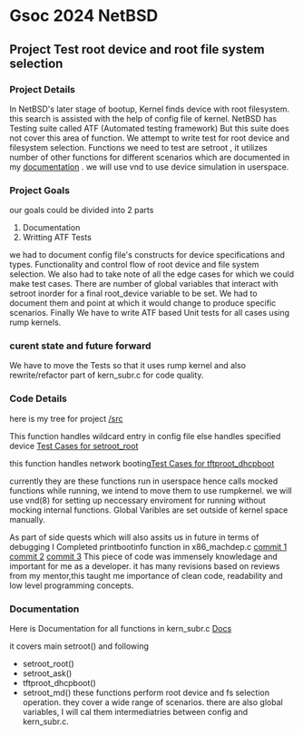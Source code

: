 # Gsoc 2024 NetBSD 
## Project Test root device and root file system selection
### Project Details 
In NetBSD's later stage of bootup, Kernel finds device with root filesystem. this search is assisted with the help of config file of kernel.
NetBSD has Testing suite called ATF (Automated testing framework) But this suite does not cover this area of function. We attempt to write test for root device and filesystem selection.
Functions we need to test are setroot , it utilizes number of other functions for different scenarios which are documented in my [documentation]() . we will use vnd to use device simulation in userspace. 
### Project Goals
our goals could be divided into 2 parts 
1. Documentation
2. Writting ATF Tests

we had to document config file's constructs for device specifications and types. Functionality and control flow of root device and file system selection. We also had to take note of all the edge cases for which we could make test cases. There are number of global variables that interact with setroot inorder for a final root_device variable to be set. We had to document them and point at which it would change to produce specific scenarios. 
Finally We have to write ATF based Unit tests for all cases using rump kernels.

### curent state and future forward
We have to move the Tests so that it uses rump kernel and also rewrite/refactor part of kern_subr.c for code quality. 

### Code Details
here is my tree for project [/src](https://github.com/DiviyamPathak/src/tree/gsoc-setroot-nb10)

This function handles wildcard entry in config file else handles specified device [Test Cases for setroot_root](https://github.com/DiviyamPathak/src/commit/8c8bddfacf986a31f2ab812fc250f454437bbff6)

this function handles network booting[Test Cases for tftproot_dhcpboot](https://github.com/DiviyamPathak/src/commit/b85d451366436fc3e0647972b484daa38e268d6c)

currently they are these functions run in userspace hence calls mocked functions while running, we intend to move them to use rumpkernel. we will use vnd(8) for setting up neccessary 
enviroment for running without mocking internal functions. 
Global Varibles are set outside of kernel space manually.

As part of side quests which will also assits us in future in terms of debugging I Completed printbootinfo function in x86_machdep.c 
[commit 1](https://github.com/DiviyamPathak/src/commit/57d369ee87d474cda07a8028aebfc17e983b6f93)
[commit 2](https://github.com/DiviyamPathak/src/commit/4520742affea86ff4d75aeeba979df9b84e2ff40)
[commit 3](https://github.com/DiviyamPathak/src/commit/d7a8e6a672ecee51e9aab6c88620c16e7ab24eba)
This piece of code was immensely knowledage and important for me as a developer. it has many revisions based on reviews from my mentor,this taught me importance of clean code, readability and low level programming concepts.     
### Documentation 
Here is Documentation for all functions in kern_subr.c 
[Docs](./setrootDocumentation.md)

it covers main setroot() and following
  - setroot_root()
  - setroot_ask()
  - tftproot_dhcpboot()
  - setroot_md() 
these functions perform root device and fs selection operation. they cover a wide range of scenarios.
there are also global variables, I will cal them intermediatries between config and kern_subr.c.  
